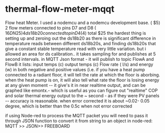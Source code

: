 # thermal-flow-meter-mqqt
Flow heat Meter. I used a nodemcu and a nodemcu development base. ( $5)
2 flow meters connected to pins D7 and D8 ( $16 DN25)
4 ds18b20 connected to pin D4 ($4)
total $25
the hardest thing is setting up and zeroing out the ds18b20 as there is significant difference in temperature reads between different ds18b20s, and finding ds18b20s that give a constant stable temperature read with very little variation. but i allowed an area for ds calibration..
it takes sampling for and publishes at 5 second intervals. in MQTT Json format -
it will publish to topic FlowA and FlowB
it lists:
input temps (c)
output temps (c)
Flow rate ( l/s)
and energy (w) in both negative and positive values (i.e. if you have a heat pump connected to a radiant floor, it will tell the rate at which the floor is aborbing. when the heat pump is on, it will also tell what rate the floor is losing energy at any given moment -- it give's it in near realtime output, and can be graphed like emontx.- which is useful as you can figure out "realtime" COP and solar thermal energy output to the ~ second - as if they were PV panels -- accuracy is reasonable. when error corrected it is about ~0.02- 0.05 degree, which is better than the 0.5c when not error corrected

if using Node-red to process the MQTT packet you will need to pass it through JSON function to convert it from string to an object
in node-red:
MQTT >> JSON>> FREEBOARD 
